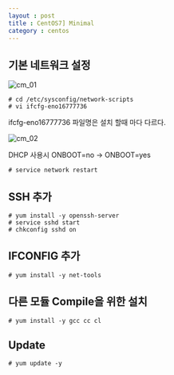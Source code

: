 ```yaml
---
layout : post
title : CentOS7] Minimal
category : centos
---
```


## 기본 네트워크 설정

![cm_01](https://raw.githubusercontent.com/tkdrhs87/tkdrhs87.github.io/master/_images/20161121/cm_01.png)

    # cd /etc/sysconfig/network-scripts
    # vi ifcfg-eno16777736

ifcfg-eno16777736 파일명은 설치 할때 마다 다르다.

![cm_02](https://raw.githubusercontent.com/tkdrhs87/tkdrhs87.github.io/master/_images/20161121/cm_02.png)

DHCP 사용시 ONBOOT=no -> ONBOOT=yes

    # service network restart

## SSH 추가
    # yum install -y openssh-server
    # service sshd start
    # chkconfig sshd on

## IFCONFIG 추가
    # yum install -y net-tools

## 다른 모듈 Compile을 위한 설치
    # yum install -y gcc cc cl

## Update
	# yum update -y
